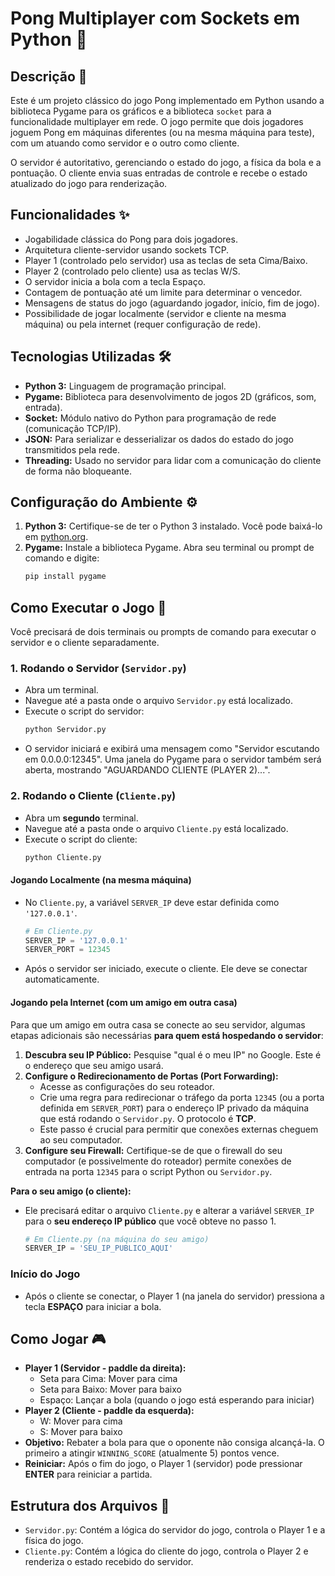 # Pong Multiplayer com Sockets em Python 🥅

## Descrição 📝
Este é um projeto clássico do jogo Pong implementado em Python usando a biblioteca Pygame para os gráficos e a biblioteca `socket` para a funcionalidade multiplayer em rede. O jogo permite que dois jogadores joguem Pong em máquinas diferentes (ou na mesma máquina para teste), com um atuando como servidor e o outro como cliente.

O servidor é autoritativo, gerenciando o estado do jogo, a física da bola e a pontuação. O cliente envia suas entradas de controle e recebe o estado atualizado do jogo para renderização.

## Funcionalidades ✨
* Jogabilidade clássica do Pong para dois jogadores.
* Arquitetura cliente-servidor usando sockets TCP.
* Player 1 (controlado pelo servidor) usa as teclas de seta Cima/Baixo.
* Player 2 (controlado pelo cliente) usa as teclas W/S.
* O servidor inicia a bola com a tecla Espaço.
* Contagem de pontuação até um limite para determinar o vencedor.
* Mensagens de status do jogo (aguardando jogador, início, fim de jogo).
* Possibilidade de jogar localmente (servidor e cliente na mesma máquina) ou pela internet (requer configuração de rede).

## Tecnologias Utilizadas 🛠️
* **Python 3:** Linguagem de programação principal.
* **Pygame:** Biblioteca para desenvolvimento de jogos 2D (gráficos, som, entrada).
* **Socket:** Módulo nativo do Python para programação de rede (comunicação TCP/IP).
* **JSON:** Para serializar e desserializar os dados do estado do jogo transmitidos pela rede.
* **Threading:** Usado no servidor para lidar com a comunicação do cliente de forma não bloqueante.

## Configuração do Ambiente ⚙️
1.  **Python 3:** Certifique-se de ter o Python 3 instalado. Você pode baixá-lo em [python.org](https://www.python.org/).
2.  **Pygame:** Instale a biblioteca Pygame. Abra seu terminal ou prompt de comando e digite:
    ```bash
    pip install pygame
    ```

## Como Executar o Jogo 🚀

Você precisará de dois terminais ou prompts de comando para executar o servidor e o cliente separadamente.

### 1. Rodando o Servidor (`Servidor.py`)
* Abra um terminal.
* Navegue até a pasta onde o arquivo `Servidor.py` está localizado.
* Execute o script do servidor:
    ```bash
    python Servidor.py
    ```
* O servidor iniciará e exibirá uma mensagem como "Servidor escutando em 0.0.0.0:12345". Uma janela do Pygame para o servidor também será aberta, mostrando "AGUARDANDO CLIENTE (PLAYER 2)...".

### 2. Rodando o Cliente (`Cliente.py`)
* Abra um **segundo** terminal.
* Navegue até a pasta onde o arquivo `Cliente.py` está localizado.
* Execute o script do cliente:
    ```bash
    python Cliente.py
    ```

#### Jogando Localmente (na mesma máquina)
* No `Cliente.py`, a variável `SERVER_IP` deve estar definida como `'127.0.0.1'`.
    ```python
    # Em Cliente.py
    SERVER_IP = '127.0.0.1' 
    SERVER_PORT = 12345 
    ```
* Após o servidor ser iniciado, execute o cliente. Ele deve se conectar automaticamente.

#### Jogando pela Internet (com um amigo em outra casa)
Para que um amigo em outra casa se conecte ao seu servidor, algumas etapas adicionais são necessárias **para quem está hospedando o servidor**:

1.  **Descubra seu IP Público:** Pesquise "qual é o meu IP" no Google. Este é o endereço que seu amigo usará.
2.  **Configure o Redirecionamento de Portas (Port Forwarding):**
    * Acesse as configurações do seu roteador.
    * Crie uma regra para redirecionar o tráfego da porta `12345` (ou a porta definida em `SERVER_PORT`) para o endereço IP privado da máquina que está rodando o `Servidor.py`. O protocolo é **TCP**.
    * Este passo é crucial para permitir que conexões externas cheguem ao seu computador.
3.  **Configure seu Firewall:** Certifique-se de que o firewall do seu computador (e possivelmente do roteador) permite conexões de entrada na porta `12345` para o script Python ou `Servidor.py`.

**Para o seu amigo (o cliente):**
* Ele precisará editar o arquivo `Cliente.py` e alterar a variável `SERVER_IP` para o **seu endereço IP público** que você obteve no passo 1.
    ```python
    # Em Cliente.py (na máquina do seu amigo)
    SERVER_IP = 'SEU_IP_PUBLICO_AQUI' 
    ```

### Início do Jogo
* Após o cliente se conectar, o Player 1 (na janela do servidor) pressiona a tecla **ESPAÇO** para iniciar a bola.

## Como Jogar 🎮
* **Player 1 (Servidor - paddle da direita):**
    * Seta para Cima: Mover para cima
    * Seta para Baixo: Mover para baixo
    * Espaço: Lançar a bola (quando o jogo está esperando para iniciar)
* **Player 2 (Cliente - paddle da esquerda):**
    * W: Mover para cima
    * S: Mover para baixo
* **Objetivo:** Rebater a bola para que o oponente não consiga alcançá-la. O primeiro a atingir `WINNING_SCORE` (atualmente 5) pontos vence.
* **Reiniciar:** Após o fim do jogo, o Player 1 (servidor) pode pressionar **ENTER** para reiniciar a partida.

## Estrutura dos Arquivos 📁
* `Servidor.py`: Contém a lógica do servidor do jogo, controla o Player 1 e a física do jogo.
* `Cliente.py`: Contém a lógica do cliente do jogo, controla o Player 2 e renderiza o estado recebido do servidor.
